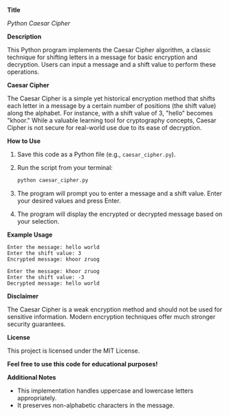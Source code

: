 **Title**

*Python Caesar Cipher*

**Description**

This Python program implements the Caesar Cipher algorithm, a classic technique for shifting letters in a message for basic encryption and decryption. Users can input a message and a shift value to perform these operations.

**Caesar Cipher**

The Caesar Cipher is a simple yet historical encryption method that shifts each letter in a message by a certain number of positions (the shift value) along the alphabet. For instance, with a shift value of 3, "hello" becomes "khoor." While a valuable learning tool for cryptography concepts, Caesar Cipher is not secure for real-world use due to its ease of decryption.

**How to Use**

1. Save this code as a Python file (e.g., `caesar_cipher.py`).
2. Run the script from your terminal:

   ```bash
   python caesar_cipher.py
   ```

3. The program will prompt you to enter a message and a shift value. Enter your desired values and press Enter.
4. The program will display the encrypted or decrypted message based on your selection.

**Example Usage**

```
Enter the message: hello world
Enter the shift value: 3
Encrypted message: khoor zruog

Enter the message: khoor zruog
Enter the shift value: -3
Decrypted message: hello world
```

**Disclaimer**

The Caesar Cipher is a weak encryption method and should not be used for sensitive information. Modern encryption techniques offer much stronger security guarantees.

**License**

This project is licensed under the MIT License.

**Feel free to use this code for educational purposes!**

**Additional Notes**

* This implementation handles uppercase and lowercase letters appropriately.
* It preserves non-alphabetic characters in the message.